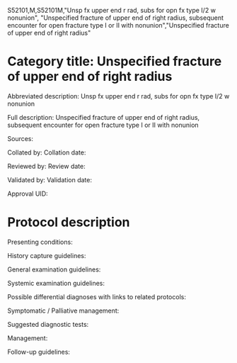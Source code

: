 S52101,M,S52101M,"Unsp fx upper end r rad, subs for opn fx type I/2 w nonunion", "Unspecified fracture of upper end of right radius, subsequent encounter for open fracture type I or II with nonunion","Unspecified fracture of upper end of right radius"
# Category title: Unspecified fracture of upper end of right radius

Abbreviated description: Unsp fx upper end r rad, subs for opn fx type I/2 w nonunion

Full description: Unspecified fracture of upper end of right radius, subsequent encounter for open fracture type I or II with nonunion

Sources:

Collated by:
Collation date:

Reviewed by:
Review date:

Validated by:
Validation date:

Approval UID:

# Protocol description

Presenting conditions:

History capture guidelines:

General examination guidelines:

Systemic examination guidelines:

Possible differential diagnoses with links to related protocols:

Symptomatic / Palliative management:

Suggested diagnostic tests:

Management:

Follow-up guidelines:
